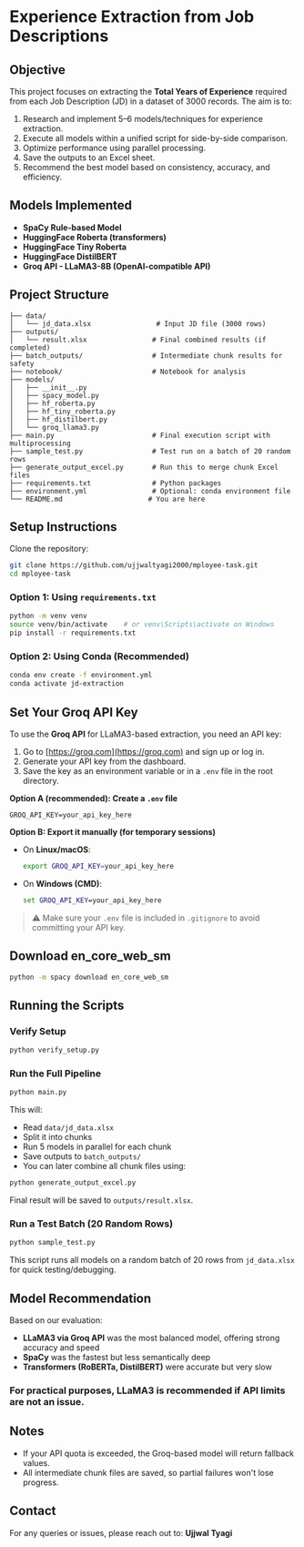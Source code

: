 # Experience Extraction from Job Descriptions

## Objective

This project focuses on extracting the **Total Years of Experience** required from each Job Description (JD) in a dataset of 3000 records. The aim is to:

1. Research and implement 5–6 models/techniques for experience extraction.
2. Execute all models within a unified script for side-by-side comparison.
3. Optimize performance using parallel processing.
4. Save the outputs to an Excel sheet.
5. Recommend the best model based on consistency, accuracy, and efficiency.

## Models Implemented

- **SpaCy Rule-based Model**
- **HuggingFace Roberta (transformers)**
- **HuggingFace Tiny Roberta**
- **HuggingFace DistilBERT**
- **Groq API - LLaMA3-8B (OpenAI-compatible API)**

## Project Structure

```
├── data/
│   └── jd_data.xlsx                # Input JD file (3000 rows)
├── outputs/
│   └── result.xlsx                # Final combined results (if completed)
├── batch_outputs/                 # Intermediate chunk results for safety
├── notebook/                      # Notebook for analysis
├── models/
│   ├── __init__.py
│   ├── spacy_model.py
│   ├── hf_roberta.py
│   ├── hf_tiny_roberta.py
│   ├── hf_distilbert.py
│   └── groq_llama3.py
├── main.py                        # Final execution script with multiprocessing
├── sample_test.py                 # Test run on a batch of 20 random rows
├── generate_output_excel.py       # Run this to merge chunk Excel files
├── requirements.txt               # Python packages
├── environment.yml                # Optional: conda environment file
└── README.md                     # You are here
```

## Setup Instructions

Clone the repository:

```bash
git clone https://github.com/ujjwaltyagi2000/mployee-task.git
cd mployee-task
```

### Option 1: Using `requirements.txt`

```bash
python -m venv venv
source venv/bin/activate    # or venv\Scripts\activate on Windows
pip install -r requirements.txt
```

### Option 2: Using Conda (Recommended)

```bash
conda env create -f environment.yml
conda activate jd-extraction
```

## Set Your Groq API Key

To use the **Groq API** for LLaMA3-based extraction, you need an API key:

1. Go to [https://groq.com](https://groq.com) and sign up or log in.
2. Generate your API key from the dashboard.
3. Save the key as an environment variable or in a `.env` file in the root directory.

**Option A (recommended): Create a `.env` file**

```
GROQ_API_KEY=your_api_key_here
```

**Option B: Export it manually (for temporary sessions)**

- On **Linux/macOS**:

  ```bash
  export GROQ_API_KEY=your_api_key_here
  ```

- On **Windows (CMD)**:

  ```cmd
  set GROQ_API_KEY=your_api_key_here
  ```

> ⚠️ Make sure your `.env` file is included in `.gitignore` to avoid committing your API key.

## Download en_core_web_sm

```bash
python -m spacy download en_core_web_sm
```

## Running the Scripts

### Verify Setup

```bash
python verify_setup.py
```

### Run the Full Pipeline

```bash
python main.py
```

This will:

- Read `data/jd_data.xlsx`
- Split it into chunks
- Run 5 models in parallel for each chunk
- Save outputs to `batch_outputs/`
- You can later combine all chunk files using:

```bash
python generate_output_excel.py
```

Final result will be saved to `outputs/result.xlsx`.

### Run a Test Batch (20 Random Rows)

```bash
python sample_test.py
```

This script runs all models on a random batch of 20 rows from `jd_data.xlsx` for quick testing/debugging.

## Model Recommendation

Based on our evaluation:

- **LLaMA3 via Groq API** was the most balanced model, offering strong accuracy and speed
- **SpaCy** was the fastest but less semantically deep
- **Transformers (RoBERTa, DistilBERT)** were accurate but very slow

### For practical purposes, **LLaMA3** is recommended if API limits are not an issue.

## Notes

- If your API quota is exceeded, the Groq-based model will return fallback values.
- All intermediate chunk files are saved, so partial failures won't lose progress.

## Contact

For any queries or issues, please reach out to: **Ujjwal Tyagi**
